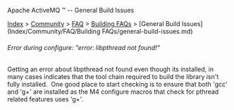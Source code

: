 Apache ActiveMQ ™ -- General Build Issues 

[Index](index.html) > [Community](community.md) > [FAQ](CommunityCommunity/Community/faq.md) > [Building FAQs](Index/Community/FAQ/building-faqs.md) > [General Build Issues](Index/Community/FAQ/Building FAQs/general-build-issues.md)

###### Error during configure: "error: libpthread not found!"

Getting an error about libpthread not found even though its installed, in many cases indicates that the tool chain required to build the library isn't fully installed.  One good place to start checking is to ensure that both 'gcc' and 'g+' are installed as the M4 configure macros that check for pthread related features uses 'g+'.  

